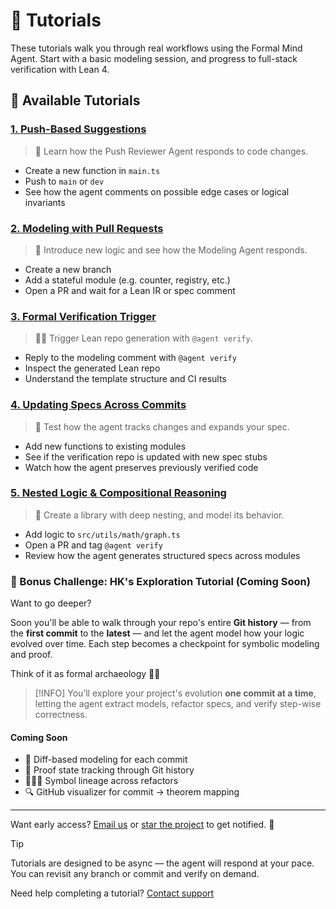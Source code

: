 # 🧪 Tutorials

These tutorials walk you through real workflows using the Formal Mind Agent. Start with a basic modeling session, and progress to full-stack verification with Lean 4.

## 🧠 Available Tutorials

### [1. Push-Based Suggestions](/documentation/tutorials/push-review)

> 🧾 Learn how the Push Reviewer Agent responds to code changes.

- Create a new function in `main.ts`
- Push to `main` or `dev`
- See how the agent comments on possible edge cases or logical invariants

### [2. Modeling with Pull Requests](/documentation/tutorials/pr-modeling)

> 🧠 Introduce new logic and see how the Modeling Agent responds.

- Create a new branch
- Add a stateful module (e.g. counter, registry, etc.)
- Open a PR and wait for a Lean IR or spec comment

### [3. Formal Verification Trigger](/documentation/tutorials/formal-verification)

> ✍🏽 Trigger Lean repo generation with `@agent verify`.

- Reply to the modeling comment with `@agent verify`
- Inspect the generated Lean repo
- Understand the template structure and CI results

### [4. Updating Specs Across Commits](/documentation/tutorials/incremental-specs)

> 🔁 Test how the agent tracks changes and expands your spec.

- Add new functions to existing modules
- See if the verification repo is updated with new spec stubs
- Watch how the agent preserves previously verified code

### [5. Nested Logic & Compositional Reasoning](/documentation/tutorials/nested-logic)

> 🧩 Create a library with deep nesting, and model its behavior.

- Add logic to `src/utils/math/graph.ts`
- Open a PR and tag `@agent verify`
- Review how the agent generates structured specs across modules

### 🧠 Bonus Challenge: HK's Exploration Tutorial (Coming Soon)

Want to go deeper?

Soon you'll be able to walk through your repo's entire **Git history** — from the **first commit** to the **latest** — and let the agent model how your logic evolved over time. Each step becomes a checkpoint for symbolic modeling and proof.

Think of it as formal archaeology 🏺✨

> [!INFO]
> You’ll explore your project's evolution **one commit at a time**, letting the agent extract models, refactor specs, and verify step-wise correctness.

#### Coming Soon

* 🧬 Diff-based modeling for each commit
* 🧠 Proof state tracking through Git history
* 🕵🏽‍♂️ Symbol lineage across refactors
* 🔍 GitHub visualizer for commit → theorem mapping

---

Want early access? [Email us](mailto:formalmindai@gmail.com) or [star the project](https://github.com/formalmind/formalmind) to get notified. 🌟

> [!TIP]
> Tutorials are designed to be async — the agent will respond at your pace. You can revisit any branch or commit and verify on demand.

Need help completing a tutorial? [Contact support](mailto:formalmindai@gmail.com)
